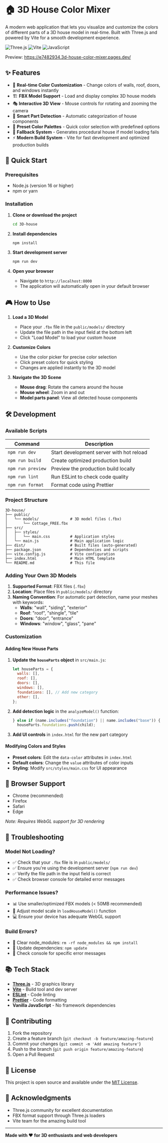 # 🏠 3D House Color Mixer

A modern web application that lets you visualize and customize the colors of different parts of a 3D house model in real-time. Built with Three.js and powered by Vite for a smooth development experience.

![Three.js](https://img.shields.io/badge/Three.js-000000?style=for-the-badge&logo=three.js&logoColor=white)
![Vite](https://img.shields.io/badge/Vite-646CFF?style=for-the-badge&logo=vite&logoColor=white)
![JavaScript](https://img.shields.io/badge/JavaScript-F7DF1E?style=for-the-badge&logo=javascript&logoColor=black)

Preview: https://e7482934.3d-house-color-mixer.pages.dev/

## ✨ Features

- 🎨 **Real-time Color Customization** - Change colors of walls, roof, doors, and windows instantly
- 🏗️ **FBX Model Support** - Load and display complex 3D house models
- 🎭 **Interactive 3D View** - Mouse controls for rotating and zooming the camera
- 🎯 **Smart Part Detection** - Automatic categorization of house components
- 🎪 **Preset Color Palettes** - Quick color selection with predefined options
- 🔄 **Fallback System** - Generates procedural house if model loading fails
- ⚡ **Modern Build System** - Vite for fast development and optimized production builds

## 🚀 Quick Start

### Prerequisites

- Node.js (version 16 or higher)
- npm or yarn

### Installation

1. **Clone or download the project**

   ```bash
   cd 3D-house
   ```

2. **Install dependencies**

   ```bash
   npm install
   ```

3. **Start development server**

   ```bash
   npm run dev
   ```

4. **Open your browser**
   - Navigate to `http://localhost:8000`
   - The application will automatically open in your default browser

## 🎮 How to Use

1. **Load a 3D Model**
   - Place your `.fbx` file in the `public/models/` directory
   - Update the file path in the input field at the bottom left
   - Click "Load Model" to load your custom house

2. **Customize Colors**
   - Use the color picker for precise color selection
   - Click preset colors for quick styling
   - Changes are applied instantly to the 3D model

3. **Navigate the 3D Scene**
   - **Mouse drag**: Rotate the camera around the house
   - **Mouse wheel**: Zoom in and out
   - **Model parts panel**: View all detected house components

## 🛠️ Development

### Available Scripts

| Command           | Description                              |
| ----------------- | ---------------------------------------- |
| `npm run dev`     | Start development server with hot reload |
| `npm run build`   | Create optimized production build        |
| `npm run preview` | Preview the production build locally     |
| `npm run lint`    | Run ESLint to check code quality         |
| `npm run format`  | Format code using Prettier               |

### Project Structure

```
3D-house/
├── public/
│   └── models/              # 3D model files (.fbx)
│       └── Cottage_FREE.fbx
├── src/
│   ├── styles/
│   │   └── main.css         # Application styles
│   └── main.js              # Main application logic
├── dist/                    # Built files (auto-generated)
├── package.json             # Dependencies and scripts
├── vite.config.js           # Vite configuration
├── index.html               # Main HTML template
└── README.md                # This file
```

### Adding Your Own 3D Models

1. **Supported Format**: FBX files (`.fbx`)
2. **Location**: Place files in `public/models/` directory
3. **Naming Convention**: For automatic part detection, name your meshes with keywords:
   - **Walls**: "wall", "siding", "exterior"
   - **Roof**: "roof", "shingle", "tile"
   - **Doors**: "door", "entrance"
   - **Windows**: "window", "glass", "pane"

### Customization

#### Adding New House Parts

1. **Update the `houseParts` object** in `src/main.js`:

   ```javascript
   let houseParts = {
     walls: [],
     roof: [],
     doors: [],
     windows: [],
     foundations: [], // Add new category
     other: [],
   };
   ```

2. **Add detection logic** in the `analyzeModel()` function:

   ```javascript
   } else if (name.includes("foundation") || name.includes("base")) {
     houseParts.foundations.push(child);
   ```

3. **Add UI controls** in `index.html` for the new part category

#### Modifying Colors and Styles

- **Preset colors**: Edit the `data-color` attributes in `index.html`
- **Default colors**: Change the `value` attributes of color inputs
- **Styling**: Modify `src/styles/main.css` for UI appearance

## 🎯 Browser Support

- Chrome (recommended)
- Firefox
- Safari
- Edge

_Note: Requires WebGL support for 3D rendering_

## 🔧 Troubleshooting

### Model Not Loading?

- ✅ Check that your `.fbx` file is in `public/models/`
- ✅ Ensure you're using the development server (`npm run dev`)
- ✅ Verify the file path in the input field is correct
- ✅ Check browser console for detailed error messages

### Performance Issues?

- 📊 Use smaller/optimized FBX models (< 50MB recommended)
- 🔧 Adjust model scale in `loadHouseModel()` function
- 💻 Ensure your device has adequate WebGL support

### Build Errors?

- 🧹 Clear node_modules: `rm -rf node_modules && npm install`
- 🔄 Update dependencies: `npm update`
- 📝 Check console for specific error messages

## 📚 Tech Stack

- **[Three.js](https://threejs.org/)** - 3D graphics library
- **[Vite](https://vitejs.dev/)** - Build tool and dev server
- **[ESLint](https://eslint.org/)** - Code linting
- **[Prettier](https://prettier.io/)** - Code formatting
- **Vanilla JavaScript** - No framework dependencies

## 🤝 Contributing

1. Fork the repository
2. Create a feature branch (`git checkout -b feature/amazing-feature`)
3. Commit your changes (`git commit -m 'Add amazing feature'`)
4. Push to the branch (`git push origin feature/amazing-feature`)
5. Open a Pull Request

## 📄 License

This project is open source and available under the [MIT License](LICENSE).

## 🙏 Acknowledgments

- Three.js community for excellent documentation
- FBX format support through Three.js loaders
- Vite team for the amazing build tool

---

**Made with ❤️ for 3D enthusiasts and web developers**
